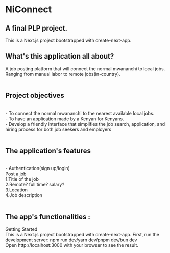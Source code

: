 # NiConnect
<h2> A final PLP project. </h2> 
This is a Next.js project bootstrapped with create-next-app.

<h2> What's this application all about? </h2>
A job posting platform that will connect the normal mwananchi to local jobs.  
Ranging from manual labor to remote jobs(in-country). <br> <br>

<h2> Project objectives </h2> <br>
- To connect the normal mwananchi to the nearest available local jobs. <br>
- To have an application made by a Kenyan for Kenyans. <br>
- Develop a friendly interface that simplifies the job search, application, and hiring process for both job seekers and employers <br> <br> 

<h2>The application's features </h2> <br> 
- Authentication(sign up/login) <br> 
  Post a job <br> 
  1.Title of the job <br> 
  2.Remote? full time? salary? <br> 
  3.Location <br> 
  4.Job description <br> <br>

<h2>The app's functionalities : </h2> 
Getting Started <br>  
This is a Next.js project bootstrapped with create-next-app.
First, run the development server:  
npm run dev/yarn dev/pnpm dev/bun dev <br> 
Open http://localhost:3000 with your browser to see the result.




